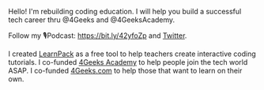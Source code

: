 Hello! I'm rebuilding coding education. I will help you build a successful tech career thru @4Geeks and @4GeeksAcademy.

Follow my 🎙️Podcast: https://bit.ly/42yfoZp and [Twitter](https://twitter.com/alesanchezr).

I created [LearnPack](https://www.learnpack.co/) as a free tool to help teachers create interactive coding tutorials.
I co-funded [4Geeks Academy](https://4geeksacademy.com/) to help people join the tech world ASAP.
I co-funded [4Geeks.com](https://4geeks.com/) to help those that want to learn on their own.
